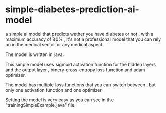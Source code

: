 # simple-diabetes-prediction-ai-model
a simple ai model that predicts wether you have diabetes or not , with a maximum accuracy of 80% , it's not a professional model that you can rely on in the medical sector or any medical aspect.

The model is written in java.

This simple model uses sigmoid activation function for the hidden layers and the output layer , binery-cross-entropy loss function and adam optimizer.

The model has multiple loss functions that you can switch between , but only one activation function and one optimizer.

Setting the model is very easy as you can see in the "trainingSimpleExample.java" file.

